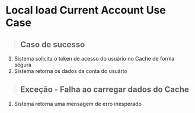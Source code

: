 # Local load Current Account Use Case

> ## Caso de sucesso

1. Sistema solicita o token de acesso do usuário no Cache de forma segura
2. Sistema retorna os dados da conta do usuário

> ## Exceção - Falha ao carregar dados do Cache

1. Sistema retorna uma mensagem de erro inesperado
